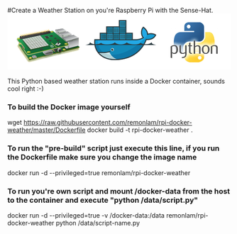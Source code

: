 #Create a Weather Station on you're Raspberry Pi with the Sense-Hat.
![Raspberry Pi Sense-Hat](/images/pi_sense-hat_docker_python.png)

This Python based weather station runs inside a Docker container, sounds cool right :-)

### To build the Docker image yourself
wget https://raw.githubusercontent.com/remonlam/rpi-docker-weather/master/Dockerfile
docker build -t rpi-docker-weather .

### To run the "pre-build" script just execute this line, if you run the Dockerfile make sure you change the image name
docker run -d --privileged=true remonlam/rpi-docker-weather

### To run you're own script and mount /docker-data from the host to the container and execute "python /data/script.py"
docker run -d --privileged=true -v /docker-data:/data remonlam/rpi-docker-weather python /data/script-name.py
